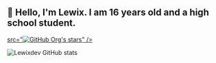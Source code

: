 ## 👋 Hello, I'm Lewix. I am 16 years old and a high school student.

<a href="https://github.com/lewixdev" target="_blank">src="<img alt="GitHub Org's stars" src="https://img.shields.io/github/stars/lewixdev?style=plastic">" /></a>


![Lewixdev GitHub stats](https://github-readme-stats.vercel.app/api?username=lewixdev&show_icons=true&bg_color=000000&title_color=FFFFFF&text_color=adb5bd&icon_color=D6D6D6&border_radius=10&show_icons=true&hide_border=true&hide=issues&hide_title=true&include_all_commits=true&count_private=true)


